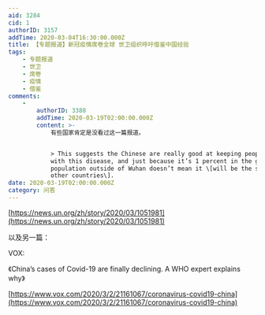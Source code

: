 ```yaml
---
aid: 3284
cid: 1
authorID: 3157
addTime: 2020-03-04T16:30:00.000Z
title: 【专题报道】新冠疫情席卷全球 世卫组织呼吁借鉴中国经验
tags:
    - 专题报道
    - 世卫
    - 席卷
    - 疫情
    - 借鉴
comments:
    -
        authorID: 3388
        addTime: 2020-03-19T02:00:00.000Z
        content: >-
            有些国家肯定是没看过这一篇报道。


            > This suggests the Chinese are really good at keeping people alive
            with this disease, and just because it’s 1 percent in the general
            population outside of Wuhan doesn’t mean it \[will be the same in
            other countries\].
date: 2020-03-19T02:00:00.000Z
category: 问答
---
```


[https://news.un.org/zh/story/2020/03/1051981](https://news.un.org/zh/story/2020/03/1051981)

以及另一篇：

VOX:

《China’s cases of Covid-19 are finally declining. A WHO expert explains why》

[https://www.vox.com/2020/3/2/21161067/coronavirus-covid19-china](https://www.vox.com/2020/3/2/21161067/coronavirus-covid19-china)
